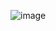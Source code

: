 ![image](https://github.com/sadew1121/session0404/assets/163657477/3730494d-77f0-42c1-9763-80a49e168885)
